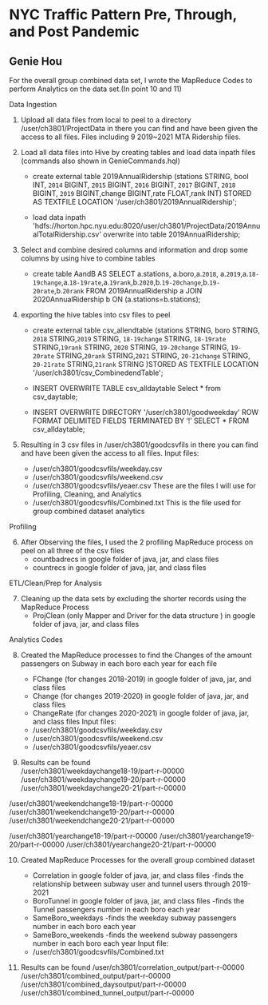 # NYC Traffic Pattern Pre, Through, and Post Pandemic

## Genie Hou

For the overall group combined data set, I wrote the MapReduce Codes to perform Analytics on the data set.(In point 10 and 11)

Data Ingestion

1. Upload all data files from local to peel to a directory /user/ch3801/ProjectData in there you can find and have been given the access to all files. Files including 9 2019~2021 MTA Ridership files.

2. Load all data files into Hive by creating tables and load data inpath files 
	(commands also shown in GenieCommands.hql)
	- create external table 2019AnnualRidership (stations STRING, bool INT, `2014` BIGINT, `2015` BIGINT, `2016` BIGINT, `2017` BIGINT, `2018` BIGINT, `2019` BIGINT,change BIGINT,rate FLOAT,rank INT) 
	 STORED AS TEXTFILE LOCATION '/user/ch3801/2019AnnualRidership';

	- load data inpath 'hdfs://horton.hpc.nyu.edu:8020/user/ch3801/ProjectData/2019AnnualTotalRidership.csv' overwrite into table 2019AnnualRidership;

3. Select and combine desired columns and information and drop some columns by using hive to combine tables
	- create table AandB AS SELECT a.stations, a.boro,a.`2018`, a.`2019`,a.`18-19change`,a.`18-19rate`,a.`19rank`,b.`2020`,b.`19-20change`,b.`19-20rate`,b.`20rank` FROM 2019AnnualRidership a JOIN 2020AnnualRidership b ON (a.stations=b.stations);

4. exporting the hive tables into csv files to peel
	- create external table csv_allendtable (stations STRING, boro STRING, `2018` STRING,`2019` STRING, `18-19change` STRING, `18-19rate` STRING,`19rank` STRING, `2020` STRING, `19-20change` STRING, `19-20rate` STRING,`20rank` STRING,`2021` STRING, `20-21change` STRING, `20-21rate` STRING,`21rank` STRING )STORED AS TEXTFILE LOCATION '/user/ch3801/csv_CombinedendTable';

	- INSERT OVERWRITE TABLE csv_alldaytable Select * from csv_daytable;

	- INSERT OVERWRITE DIRECTORY '/user/ch3801/goodweekday' ROW FORMAT DELIMITED FIELDS TERMINATED BY ‘!’ SELECT * FROM csv_alldaytable;

5. Resulting in 3 csv files in /user/ch3801/goodcsvfils in there you can find and have been given the access to all files.
Input files:
	- /user/ch3801/goodcsvfils/weekday.csv
	- /user/ch3801/goodcsvfils/weekend.csv
	- /user/ch3801/goodcsvfils/yeaer.csv
	These are the files I will use for Profiling, Cleaning, and Analytics
	- /user/ch3801/goodcsvfils/Combined.txt
	This is the file used for group combined dataset analytics
	
Profiling

6. After Observing the files, I used the 2 profiling MapReduce process on peel on all three of the csv files
	- countbadrecs in google folder of java, jar, and class files
	- countrecs in google folder of java, jar, and class files

ETL/Clean/Prep for Analysis

7. Cleaning up the data sets by excluding the shorter records using the MapReduce Process
	- ProjClean (only Mapper and Driver for the data structure ) in google folder of java, jar, and class files

Analytics Codes

8. Created the MapReduce processes to find the Changes of the amount passengers on Subway in each boro each year for each file
 	- FChange (for changes 2018-2019) in google folder of java, jar, and class files
 	- Change (for changes 2019-2020) in google folder of java, jar, and class files
 	- ChangeRate (for changes 2020-2021) in google folder of java, jar, and class files
 	Input files:
	- /user/ch3801/goodcsvfils/weekday.csv
	- /user/ch3801/goodcsvfils/weekend.csv
	- /user/ch3801/goodcsvfils/yeaer.csv

9. Results can be found  
/user/ch3801/weekdaychange18-19/part-r-00000
/user/ch3801/weekdaychange19-20/part-r-00000
/user/ch3801/weekdaychange20-21/part-r-00000

/user/ch3801/weekendchange18-19/part-r-00000
/user/ch3801/weekendchange19-20/part-r-00000
/user/ch3801/weekendchange20-21/part-r-00000

/user/ch3801/yearchange18-19/part-r-00000
/user/ch3801/yearchange19-20/part-r-00000
/user/ch3801/yearchange20-21/part-r-00000

10. Created MapReduce Processes for the overall group combined dataset
	- Correlation in google folder of java, jar, and class files
		-finds the relationship between subway user and tunnel users through 2019-2021
	- BoroTunnel in google folder of java, jar, and class files
		-finds the Tunnel passengers number in each boro each year
	- SameBoro_weekdays
		-finds the weekday subway passengers number in each boro each year
	- SameBoro_weekends
		-finds the weekend subway passengers number in each boro each year
	Input file:
	- /user/ch3801/goodcsvfils/Combined.txt

11. Results can be found
/user/ch3801/correlation_output/part-r-00000
/user/ch3801/combined_output/part-r-00000
/user/ch3801/combined_daysoutput/part-r-00000
/user/ch3801/combined_tunnel_output/part-r-00000

